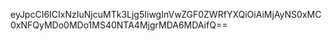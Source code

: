 eyJpcCI6ICIxNzIuNjcuMTk3Ljg5IiwgInVwZGF0ZWRfYXQiOiAiMjAyNS0xMC0xNFQyMDo0MDo1MS40NTA4MjgrMDA6MDAifQ==
